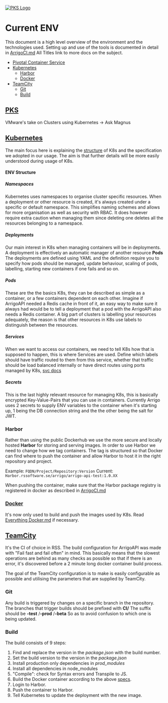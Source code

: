 [![PKS Logo][pks-image]][pks-docs]



# Current ENV

This document is a high level overview of the environment and the technologies used.
Setting up and use of the tools is documented in detail in [ArrigoCI.md][arrigo-ci]
All Titles link to more docs on the subject. 

- [Pivotal Container Service](#PKS)
- [Kubernetes](#Kubernetes)
  - [Harbor](#Harbor)
  - [Docker](#Docker)
- [TeamCity](#TeamCity)
  - [Git](#Git)
  - [Build](#Build)



## [PKS][pks-docs]

VMware's take on Clusters using Kubernetes -> Ask Magnus




## [Kubernetes][k8s-docs]

The main focus here is explaining the [structure][k8s-img] of K8s and the specification we adopted in our usage.
The aim is that further details will be more easily understood during usage of K8s.

#### ENV Structure

##### Namespaces

Kubernetes uses namespaces to organise cluster specific resources.
When a deployment or other resource is created, it's always created under a specific or default namespace.
This simplifies naming schemes and allows for more organisation as well as security with RBAC.
It does however require extra caution when managing them since deleting one deletes all the resources belonging to a namespace.

##### Deployments

Our main interest in K8s when managing containers will be in deployments.
A deployment is effectively an automatic manager of another resource **Pods**
The deployments are defined using YAML and the definition require you to specify how pods should be managed, update behaviour, scaling of pods, labelling, starting new containers if one fails and so on.

##### Pods

These are the the basics K8s, they can be described as simple as a container, or a few containers dependent on each other.
Imagine if ArrigoAPI needed a Redis cache in front of it, an easy way to make sure it always had would be to tell a deployment that a pod with the ArrigoAPI also needs a Redis container.
A big part of clusters is labelling your resources adequately, the reason is that other resources in K8s use labels to distinguish between the resources.

##### Services

When we want to access our containers, we need to tell K8s how that is supposed to happen, this is where Services are used. Define which labels should have traffic routed to them from this service, whether that traffic should be load balanced internally or have direct routes using ports managed by K8s, [svc docs][pks-svc-docs]

##### Secrets

This is the last highly relevant resource for managing K8s, this is basically encrypted Key-Value-Pairs that you can use in containers. 
Currently Arrigo uses 2 secrets to supply ENV variables to the container when it's starting up, 1 being the DB connection string and the the other being the salt for JWT.

### Harbor

Rather than using the public Dockerhub we use the more secure and locally hosted **Harbor** for storing and serving images. 
In order to use Harbor we need to change how we tag containers.
The tag is structured so that Docker can find where to push the container and allow Harbor to host it in the right repository and project. 

Example: `FQDN/Project/Repository:Version`
Current:  `Harbor.rssoftware.se/arrigo/arrigo-api-test:1.0.XX`

When pushing the container, make sure that the Harbor package registry is registered in docker as described in [ArrigoCI.md][arrigo-ci] 


### [Docker][docker]

It's now only used to build and push the images used by K8s.
Read [Everything Docker.md][docker] if necessary.




## [TeamCity][teamcity]

It's the CI of choice in RSS.
The build configuration for ArrigoAPI was made with "Fail fast and fail often" in mind. 
This basically means that the slowest operations are behind as many checks as possible so that if there is an error, it's discovered before a 2 minute long docker container build process.

The goal of the TeamCity configuration is to make is easily configurable as possible and utilising the parameters that are supplied by TeamCity.

###  Git

Any build is triggered by changes on a specific branch in the repository.
The branches that trigger builds should be prefixed with **CI/**
The suffix should be **-test** /**-prod** /**-beta** So as to avoid confusion to which one is being updated. 

###  Build 


The build consists of 9 steps:
1. Find and replace the version in the *package.json* with the build number.
2. Set the build version to the version in the *package.json*
3. Install production only dependencies in *prod_modules*
4. Install all dependencies in node_modules
5. "Compile": check for Syntax errors and Transpile to JS.
6. Build the Docker container according to the above [specs](#Harbor).
7. Login to Harbor.
8. Push the container to Harbor.
9. Tell Kubernetes to update the deployment with the new image.


[teamcity]: <https://www.jetbrains.com/teamcity/>
[k8s-docs]: <https://docs.pivotal.io/pks/1-5/create-cluster.html>
[k8s-img]: <K8s-Capture.png>
[arrigo-ci]: <ArrigoCI.md>
[docker]: <Everything-Docker.md>
[pks-image]: <https://assets.brandfolder.com/pj2oej-6w2u14-1lospv/view@2x.png?v=1543692135>
[pks-docs]: <https://docs.pivotal.io/pks/1-5/index.html>
[pks-svc-docs]: <https://docs.pivotal.io/pks/1-5/about-lb.html>
